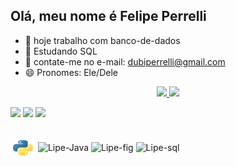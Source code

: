 ## Olá, meu nome é Felipe Perrelli


- 🔭 hoje trabalho com banco-de-dados
- 🌱 Estudando SQL
- 📩 contate-me no e-mail: dubiperrelli@gmail.com
- 😄 Pronomes: Ele/Dele


<div align="center">
  <a href="https://github.com/Felipe-Perrelli">
  <img height="180em" src="https://github-readme-stats.vercel.app/api?username=Felipe-Perrelli&show_icons=false&theme=tokyonight&include_all_commits=true&count_private=true"/>
  <img height="140em" src="https://github-readme-stats.vercel.app/api/top-langs/?username=Felipe-Perrelli&layout=compact&langs_count=7&theme=tokyonight"/>
</div>
   
<div>
  
  <a href="https://www.instagram.com/felipe_perrelli/" target="_blank"><img src="https://img.shields.io/badge/-Instagram-%23E4405F?style=for-the-badge&logo=instagram&logoColor=white" target="_blank"></a>
  <a href = "mailto:dubiperrelli@gmail.com"><img src="https://img.shields.io/badge/-Gmail-%23333?style=for-the-badge&logo=gmail&logoColor=white" target="_blank"></a>
  <a href="https://www.linkedin.com/in/felipe-joanes-40b72b24a/" target="_blank"><img src="https://img.shields.io/badge/-LinkedIn-%230077B5?style=for-the-badge&logo=linkedin&logoColor=white" target="_blank"></a>
 
</div>
  
<div style="display: inline_block"><br>
  <img align="center" alt="Lipe-Python" height="30" width="40" src="https://raw.githubusercontent.com/devicons/devicon/master/icons/python/python-original.svg">
  <img align="center" alt="Lipe-Java" height="30" width="40" src="https://cdn.jsdelivr.net/gh/devicons/devicon/icons/java/java-original.svg" />
  <img align="center" alt="Lipe-fig" height="30" width="40" src="https://cdn.jsdelivr.net/gh/devicons/devicon/icons/figma/figma-original.svg" />
  <img align="center" alt="Lipe-sql" height="30" width="40" src="https://cdn.jsdelivr.net/gh/devicons/devicon/icons/microsoftsqlserver/microsoftsqlserver-plain-wordmark.svg" />
          
       
</div> 
  
  
